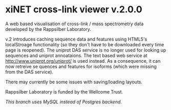 xiNET cross-link viewer v.2.0.0
================

A web based visualisation of cross-link / mass spectrometry data developed by the Rappsilber Laboratory.

v.2 introduces caching sequence data and features using HTML5's localStroage functionality (so they don't have to be downloaded every time page is reopened). 
The uniprot DAS service is no longer used for looking up sequences and uniprot annoataions. The text based web service at http://www.uniprot.org/uniprot/ is used instead.
As a consequence, it can now retreive se	quences and features for isoforms (which were missing from the DAS service).

There may currently be some issues with saving/loading layouts. 

Rappsilber Laboratory is funded by the Wellcome Trust.


*This branch uses MySQL instead of Postgres backend.*
